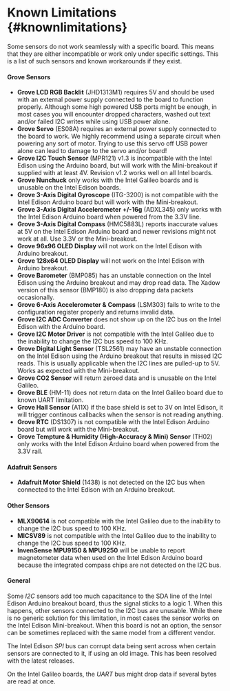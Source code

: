 Known Limitations                       {#knownlimitations}
===============

Some sensors do not work seamlessly with a specific board. This means that they
are either incompatible or work only under specific settings. This is a list of
such sensors and known workarounds if they exist.

#### Grove Sensors

 * **Grove LCD RGB Backlit** (JHD1313M1) requires 5V and should be used with an
 external power supply connected to the board to function properly. Although
 some high powered USB ports might be enough, in most cases you will encounter
 dropped characters, washed out text and/or failed I2C writes while using USB
 power alone.
 * **Grove Servo** (ES08A) requires an external power supply connected to the
 board to work. We highly recommend using a separate circuit when powering any
 sort of motor. Trying to use this servo off USB power alone can lead to damage
 to the servo and/or board!
 * **Grove I2C Touch Sensor** (MPR121) v1.3 is incompatible with the Intel
 Edison using the Arduino board, but will work with the Mini-breakout if
 supplied with at least 4V. Revision v1.2 works well on all Intel boards.
 * **Grove Nunchuck** only works with the Intel Galileo boards and is unusable
 on the Intel Edison boards.
 * **Grove 3-Axis Digital Gyroscope** (ITG-3200) is not compatible with the
 Intel Edison Arduino board but will work with the Mini-breakout.
 * **Grove 3-Axis Digital Accelerometer +/-16g** (ADXL345) only works with the
 Intel Edison Arduino board when powered from the 3.3V line.
 * **Grove 3-Axis Digital Compass** (HMC5883L) reports inaccurate values at 5V
 on the Intel Edison Arduino board and newer revisions might not work at all.
 Use 3.3V or the Mini-breakout.
 * **Grove 96x96 OLED Display** will not work on the Intel Edison with Arduino
 breakout.
 * **Grove 128x64 OLED Display** will not work on the Intel Edison with Arduino
 breakout.
 * **Grove Barometer** (BMP085) has an unstable connection on the Intel Edison
 using the Arduino breakout and may drop read data. The Xadow version of this
 sensor (BMP180) is also dropping data packets occasionally.
 * **Grove 6-Axis Accelerometer & Compass** (LSM303) fails to write to the
 configuration register properly and returns invalid data.
 * **Grove I2C ADC Converter** does not show up on the I2C bus on the Intel
 Edison with the Arduino board.
 * **Grove I2C Motor Driver** is not compatible with the Intel Galileo due to
 the inability to change the I2C bus speed to 100 KHz.
 * **Grove Digital Light Sensor** (TSL2561) may have an unstable connection on
 the Intel Edison using the Arduino breakout that results in missed I2C reads.
 This is usually applicable when the I2C lines are pulled-up to 5V. Works as
 expected with the Mini-breakout.
 * **Grove CO2 Sensor** will return zeroed data and is unusable on the Intel
 Galileo.
 * **Grove BLE** (HM-11) does not return data on the Intel Galileo board due to
 known UART limitation.
 * **Grove Hall Sensor** (A11X) if the base shield is set to 3V on Intel Edison,
 it will trigger continous callbacks when the sensor is not reading anything.
 * **Grove RTC** (DS1307) is not compatible with the Intel Edison Arduino board
 but will work with the Mini-breakout.
 * **Grove Tempture & Humidity (High-Accuracy & Mini) Sensor** (TH02) only works
 with the Intel Edison Arduino board when powered from the 3.3V rail.

#### Adafruit Sensors

 * **Adafruit Motor Shield** (1438) is not detected on the I2C bus when
 connected to the Intel Edison with an Arduino breakout.

#### Other Sensors

 * **MLX90614** is not compatible with the Intel Galileo due to the inability
 to change the I2C bus speed to 100 KHz.
 * **MICSV89** is not compatible with the Intel Galileo due to the inability to
 change the I2C bus speed to 100 KHz.
 * **InvenSense MPU9150 & MPU9250** will be unable to report magnetometer data
 when used on the Intel Edison Arduino board because the integrated compass
 chips are not detected on the I2C bus.

#### General

Some *I2C* sensors add too much capacitance to the SDA line of the Intel Edison
Arduino breakout board, thus the signal sticks to a logic 1. When this happens,
other sensors connected to the I2C bus are unusable. While there is no generic
solution for this limitation, in most cases the sensor works on the Intel
Edison Mini-breakout. When this board is not an option, the sensor can be
sometimes replaced with the same model from a different vendor.

The Intel Edison *SPI* bus can corrupt data being sent across when certain
sensors are connected to it, if using an old image. This has been resolved with
the latest releases.

On the Intel Galileo boards, the *UART* bus might drop data if several bytes
are read at once.
